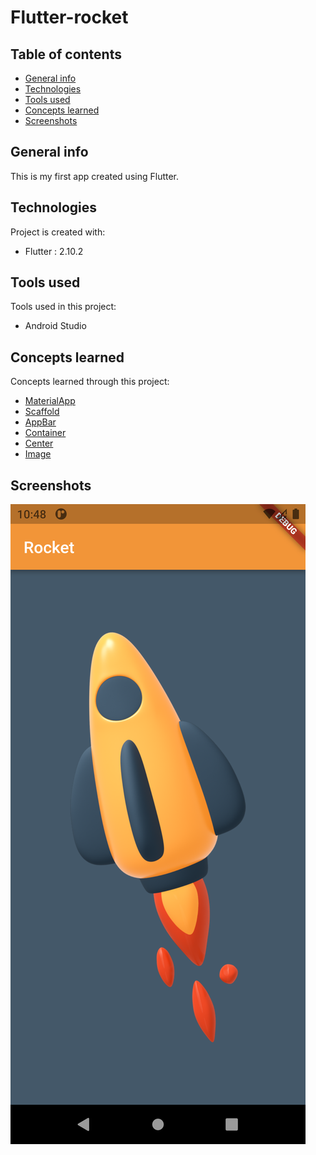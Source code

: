 
# Flutter-rocket


## Table of contents
* [General info](#general-info)
* [Technologies](#technologies)
* [Tools used](#tools-used)
* [Concepts learned](#concepts-learned)
* [Screenshots](#screenshots)

## General info
This is my first app created using Flutter.

## Technologies
Project is created with:
* Flutter : 2.10.2

## Tools used
Tools used in this project:
* Android Studio

## Concepts learned
Concepts learned through this project:
* [MaterialApp](https://api.flutter.dev/flutter/material/MaterialApp-class.html)
* [Scaffold](https://api.flutter.dev/flutter/material/Scaffold-class.html)
* [AppBar](https://api.flutter.dev/flutter/material/AppBar-class.html)
* [Container](https://api.flutter.dev/flutter/widgets/Container-class.html)
* [Center](https://api.flutter.dev/flutter/widgets/Center-class.html)
* [Image](https://api.flutter.dev/flutter/widgets/Image-class.html)

## Screenshots
![Screenshot](https://github.com/dabhi16/Flutter-rocket/blob/main/screenshots/screenshot_main.png?raw=true)